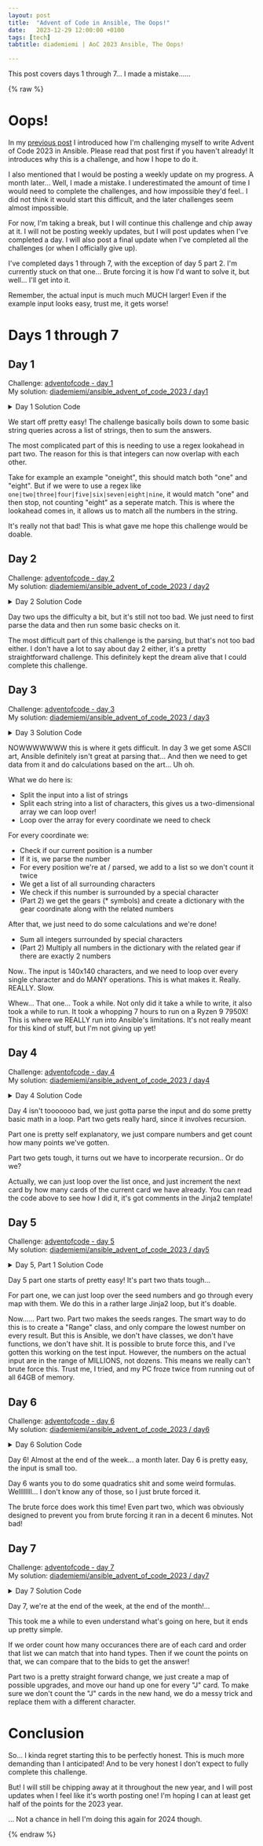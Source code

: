 ```yaml
---
layout: post
title:  "Advent of Code in Ansible, The Oops!"
date:   2023-12-29 12:00:00 +0100
tags: [tech]
tabtitle: diademiemi | AoC 2023 Ansible, The Oops!

---
```

This post covers days 1 through 7... I made a mistake......

{% raw %}

# Oops!

In my [previous post](/blog/2023/12/04/AoC2023-Ansbible-Start/) I introduced how I'm challenging myself to write Advent of Code 2023 in Ansible. Please read that post first if you haven't already! It introduces why this is a challenge, and how I hope to do it.

I also mentioned that I would be posting a weekly update on my progress. A month later... Well, I made a mistake. I underestimated the amount of time I would need to complete the challenges, and how impossible they'd feel.. I did not think it would start this difficult, and the later challenges seem almost impossible.

For now, I'm taking a break, but I will continue this challenge and chip away at it. I will not be posting weekly updates, but I will post updates when I've completed a day. I will also post a final update when I've completed all the challenges (or when I officially give up).

I've completed days 1 through 7, with the exception of day 5 part 2. I'm currently stuck on that one... Brute forcing it is how I'd want to solve it, but well... I'll get into it.

Remember, the actual input is much much MUCH larger! Even if the example input looks easy, trust me, it gets worse!

# Days 1 through 7

## Day 1
Challenge: [adventofcode - day 1](https://adventofcode.com/2023/day/1)  
My solution: [diademiemi/ansible_advent_of_code_2023 / day1](https://github.com/diademiemi/ansible_advent_of_code_2023/blob/main/roles/day1/tasks/main.yml)

<details><summary>Day 1 Solution Code</summary>

<script src="https://gist.github.com/diademiemi/93ded02c55902b63b9168c29096432d9.js"></script>

</details>

We start off pretty easy! The challenge basically boils down to some basic string queries across a list of strings, then to sum the answers.

The most complicated part of this is needing to use a regex lookahead in part two. The reason for this is that integers can now overlap with each other.

Take for example an example "oneight", this should match both "one" and "eight". But if we were to use a regex like `one|two|three|four|five|six|seven|eight|nine`, it would match "one" and then stop, not counting "eight" as a seperate match. This is where the lookahead comes in, it allows us to match all the numbers in the string.

It's really not that bad! This is what gave me hope this challenge would be doable.

## Day 2
Challenge: [adventofcode - day 2](https://adventofcode.com/2023/day/2)  
My solution: [diademiemi/ansible_advent_of_code_2023 / day2](https://github.com/diademiemi/ansible_advent_of_code_2023/blob/main/roles/day2/tasks/main.yml)

<details><summary>Day 2 Solution Code</summary>

<script src="https://gist.github.com/diademiemi/4b3b071fb50136702ed67c9edb21fc8f.js"></script>

</details>

Day two ups the difficulty a bit, but it's still not too bad. We just need to first parse the data and then run some basic checks on it.


The most difficult part of this challenge is the parsing, but that's not too bad either. 
I don't have a lot to say about day 2 either, it's a pretty straightforward challenge. This definitely kept the dream alive that I could complete this challenge.

## Day 3
Challenge: [adventofcode - day 3](https://adventofcode.com/2023/day/3)  
My solution: [diademiemi/ansible_advent_of_code_2023 / day3](https://github.com/diademiemi/ansible_advent_of_code_2023/blob/main/roles/day3/tasks/main.yml)  

<details><summary>Day 3 Solution Code</summary>

<script src="https://gist.github.com/diademiemi/8b137a2d8df42cd856c8d266f865235f.js"></script>

</details>

NOWWWWWWW this is where it gets difficult. In day 3 we get some ASCII art, Ansible definitely isn't great at parsing that... And then we need to get data from it and do calculations based on the art... Uh oh.

What we do here is:
- Split the input into a list of strings
- Split each string into a list of characters, this gives us a two-dimensional array we can loop over!
- Loop over the array for every coordinate we need to check

For every coordinate we:
- Check if our current position is a number
- If it is, we parse the number
- For every position we're at / parsed, we add to a list so we don't count it twice
- We get a list of all surrounding characters
- We check if this number is surrounded by a special character
- (Part 2) we get the gears (* symbols) and create a dictionary with the gear coordinate along with the related numbers

After that, we just need to do some calculations and we're done!
- Sum all integers surrounded by special characters
- (Part 2) Multiply all numbers in the dictionary with the related gear if there are exactly 2 numbers

Now.. The input is 140x140 characters, and we need to loop over every single character and do MANY operations. This is what makes it. Really. REALLY. Slow.

Whew... That one... Took a while. Not only did it take a while to write, it also took a while to run. It took a whopping 7 hours to run on a Ryzen 9 7950X! This is where we REALLY run into Ansible's limitations. It's not really meant for this kind of stuff, but I'm not giving up yet!

## Day 4
Challenge: [adventofcode - day 4](https://adventofcode.com/2023/day/4)  
My solution: [diademiemi/ansible_advent_of_code_2023 / day4](https://github.com/diademiemi/ansible_advent_of_code_2023/blob/main/roles/day4/tasks/main.yml)  

<details><summary>Day 4 Solution Code</summary>

<script src="https://gist.github.com/diademiemi/4dde241de33e87497a03bfb228b6b897.js"></script>

</details>

Day 4 isn't tooooooo bad, we just gotta parse the input and do some pretty basic math in a loop. Part two gets really hard, since it involves recursion.

Part one is pretty self explanatory, we just compare numbers and get count how many points we've gotten.

Part two gets tough, it turns out we have to incorperate recursion.. Or do we?

Actually, we can just loop over the list once, and just increment the next card by how many cards of the current card we have already. You can read the code above to see how I did it, it's got comments in the Jinja2 template!

## Day 5
Challenge: [adventofcode - day 5](https://adventofcode.com/2023/day/5)  
My solution: [diademiemi/ansible_advent_of_code_2023 / day5](https://github.com/diademiemi/ansible_advent_of_code_2023/blob/main/roles/day5/tasks/main.yml)  

<details><summary>Day 5, Part 1 Solution Code</summary>

<script src="https://gist.github.com/diademiemi/498113659f8a76ed4b7a0f6ee9a130d9.js"></script>

</details>

Day 5 part one starts of pretty easy! It's part two thats tough...

For part one, we can just loop over the seed numbers and go through every map with them. We do this in a rather large Jinja2 loop, but it's doable.

Now...... Part two. Part two makes the seeds ranges. The smart way to do this is to create a "Range" class, and only compare the lowest number on every result. But this is Ansible, we don't have classes, we don't have functions, we don't have shit. It is possible to brute force this, and I've gotten this working on the test input. However, the numbers on the actual input are in the range of MILLIONS, not dozens. This means we really can't brute force this. Trust me, I tried, and my PC froze twice from running out of all 64GB of memory.

## Day 6
Challenge: [adventofcode - day 6](https://adventofcode.com/2023/day/6)  
My solution: [diademiemi/ansible_advent_of_code_2023 / day6](https://github.com/diademiemi/ansible_advent_of_code_2023/blob/main/roles/day6/tasks/main.yml)  

<details><summary>Day 6 Solution Code</summary>

<script src="https://gist.github.com/diademiemi/f05afa3ba1c70528639dda95057aefb3.js"></script>

</details>

Day 6! Almost at the end of the week... a month later. Day 6 is pretty easy, the input is small too.

Day 6 wants you to do some quadratics shit and some weird formulas. Wellllllll... I don't know any of those, so I just brute forced it.

The brute force does work this time! Even part two, which was obviously designed to prevent you from brute forcing it ran in a decent 6 minutes. Not bad!

## Day 7
Challenge: [adventofcode - day 7](https://adventofcode.com/2023/day/7)  
My solution: [diademiemi/ansible_advent_of_code_2023 / day7](https://github.com/diademiemi/ansible_advent_of_code_2023/blob/main/roles/day7/tasks/main.yml)  

<details><summary>Day 7 Solution Code</summary>

<script src="https://gist.github.com/diademiemi/828dada2d2ed08c58f581c06adbad8ba.js"></script>

</details>

Day 7, we're at the end of the week, at the end of the month!... 

This took me a while to even understand what's going on here, but it ends up pretty simple.

If we order count how many occurances there are of each card and order that list we can match that into hand types. Then if we count the points on that, we can compare that to the bids to get the answer!

Part two is a pretty straight forward change, we just create a map of possible upgrades, and move our hand up one for every "J" card. To make sure we don't count the "J" cards in the new hand, we do a messy trick and replace them with a different character.


# Conclusion
So... I kinda regret starting this to be perfectly honest. This is much more demanding than I anticipated! And to be very honest I don't expect to fully complete this challenge.

But! I will still be chipping away at it throughout the new year, and I will post updates when I feel like it's worth posting one! I'm hoping I can at least get half of the points for the 2023 year.

... Not a chance in hell I'm doing this again for 2024 though.

{% endraw %}
